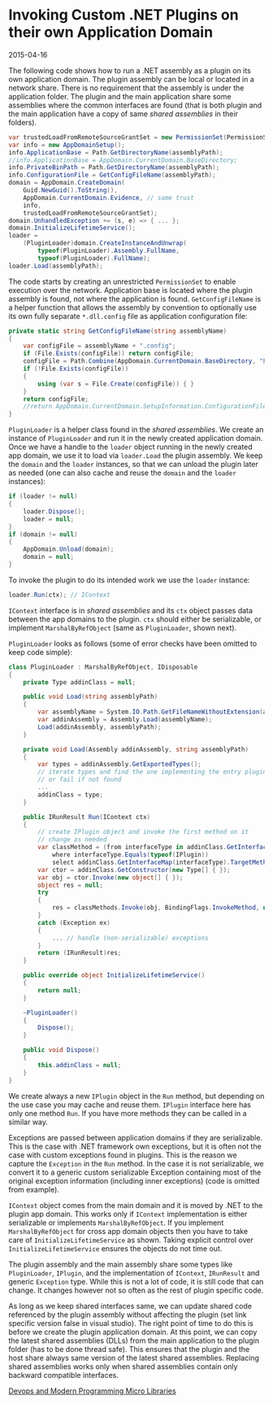 # Invoking Custom .NET Plugins on their own Application Domain

2015-04-16

<!--- tags: csharp -->

The following code shows how to run a .NET assembly as a plugin on its own application domain. The plugin assembly can be local or located in a network share. There is no requirement that the assembly is under the application folder. The plugin and the main application share some assemblies where the common interfaces are found (that is both plugin and the main application have a copy of same *shared assemblies* in their folders).


```cs
var trustedLoadFromRemoteSourceGrantSet = new PermissionSet(PermissionState.Unrestricted);
var info = new AppDomainSetup();
info.ApplicationBase = Path.GetDirectoryName(assemblyPath);
//info.ApplicationBase = AppDomain.CurrentDomain.BaseDirectory;
info.PrivateBinPath = Path.GetDirectoryName(assemblyPath);
info.ConfigurationFile = GetConfigFileName(assemblyPath);
domain = AppDomain.CreateDomain(
	Guid.NewGuid().ToString(),
	AppDomain.CurrentDomain.Evidence, // same trust
	info, 
	trustedLoadFromRemoteSourceGrantSet);
domain.UnhandledException += (s, e) => { ... };
domain.InitializeLifetimeService();
loader =
	(PluginLoader)domain.CreateInstanceAndUnwrap(
		typeof(PluginLoader).Assembly.FullName,
		typeof(PluginLoader).FullName);
loader.Load(assemblyPath);
```

The code starts by creating an unrestricted `PermissionSet` to enable execution over the network. Application base is located where the plugin assembly is found, not where the application is found. `GetConfigFileName` is a helper function that allows the assembly by convention to optionally use its own fully separate `*.dll.config` file as application configuration file:

```cs
private static string GetConfigFileName(string assemblyName)
{
	var configFile = assemblyName + ".config";
	if (File.Exists(configFile)) return configFile;
	configFile = Path.Combine(AppDomain.CurrentDomain.BaseDirectory, "EmptyPlugin.config");
	if (!File.Exists(configFile))
	{
		using (var s = File.Create(configFile)) { }
	}
	return configFile;
	//return AppDomain.CurrentDomain.SetupInformation.ConfigurationFile;
}
```

`PluginLoader` is a helper class found in the *shared assemblies*. We create an instance of `PluginLoader` and run it in the newly created application domain. Once we have a handle to the `loader` object running in the newly created app domain, we use it to load via `loader.Load` the plugin assembly. We keep the `domain` and the `loader` instances, so that we can unload the plugin later as needed (one can also cache and reuse the `domain` and the `loader` instances):

```cs
if (loader != null) 
{
	loader.Dispose();
	loader = null;
}
if (domain != null)
{
	AppDomain.Unload(domain);
	domain = null;
}
```

To invoke the plugin to do its intended work we use the `loader` instance:

```cs
loader.Run(ctx); // IContext
```

`IContext` interface is in *shared assemblies* and its `ctx` object passes data between the app domains to the plugin. `ctx` should either be serializable, or implement `MarshalByRefObject` (same as `PluginLoader`, shown next).

`PluginLoader` looks as follows (some of error checks have been omitted to keep code simple):

```cs
class PluginLoader : MarshalByRefObject, IDisposable
{
	private Type addinClass = null;

	public void Load(string assemblyPath) 
	{
		var assemblyName = System.IO.Path.GetFileNameWithoutExtension(assemblyPath);
		var addinAssembly = Assembly.Load(assemblyName);
		Load(addinAssembly, assemblyPath);
	}

	private void Load(Assembly addinAssembly, string assemblyPath) 
	{
		var types = addinAssembly.GetExportedTypes();
		// iterate types and find the one implementing the entry plugin interface: IPlugin
		// or fail if not found
		...
		addinClass = type;
	}

	public IRunResult Run(IContext ctx) 
	{
		// create IPlugin object and invoke the first method on it
		// change as needed
		var classMethod = (from interfaceType in addinClass.GetInterfaces()
        	where interfaceType.Equals(typeof(IPlugin))
            select addinClass.GetInterfaceMap(interfaceType).TargetMethods).First();
		var ctor = addinClass.GetConstructor(new Type[] { });
		var obj = ctor.Invoke(new object[] { });
		object res = null;
		try
		{
			res = classMethods.Invoke(obj, BindingFlags.InvokeMethod, null, new object[] { ctx }, null); 
		}
		catch (Exception ex) 
		{
			... // handle (non-serializable) exceptions
		}
		return (IRunResult)res;
	}

	public override object InitializeLifetimeService()
	{
		return null;
	}

	~PluginLoader() 
	{
		Dispose();
	}

	public void Dispose()
	{
		this.addinClass = null;
	}
}
```

We create always a new `IPlugin` object in the `Run` method, but depending on the use case you may cache and reuse them. `IPlugin` interface here has only one method `Run`. If you have more methods they can be called in a similar way. 

Exceptions are passed between application domains if they are serializable. This is the case with .NET framework own exceptions, but it is often not the case with custom exceptions found in plugins. This is the reason we capture the `Exception` in the `Run` method. In the case it is not serializable, we convert it to a generic custom serializable Exception containing most of the original exception information (including inner exceptions) (code is omitted from example).

`IContext` object comes from the main domain and it is moved by .NET to the plugin app domain. This works only if `IContext` implementation is either serializable or implements `MarshalByRefObject`. If you implement `MarshalByRefObject` for cross app domain objects then you have to take care of `InitializeLifetimeService` as shown. Taking explicit control over `InitializeLifetimeService` ensures the objects do not time out.

The plugin assembly and the main assembly share some types like `PluginLoader`, `IPlugin`, and the implementation of `IContext`, `IRunResult` and generic `Exception` type. While this is not a lot of code, it is still code that can change. It changes however not so often as the rest of plugin specific code.

As long as we keep shared interfaces same, we can update shared code referenced by the plugin assembly without affecting the plugin (set link specific version false in visual studio). The right point of time to do this is before we create the plugin application domain. At this point, we can copy the latest shared assemblies (DLLs) from the main application to the plugin folder (has to be done thread safe). This ensures that the plugin and the host share always same version of the latest shared assemblies. Replacing shared assemblies works only when shared assemblies contain only backward compatible interfaces.

<ins class='nfooter'><a id='fprev' href='#blog/2015/2015-04-21-Devops-and-Modern-Programming.md'>Devops and Modern Programming</a> <a id='fnext' href='#blog/2015/2015-04-15-Micro-Libraries.md'>Micro Libraries</a></ins>
